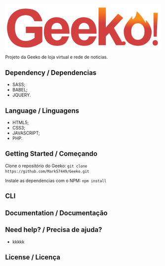 [![Geeko](https://raw.githubusercontent.com/mark57449/geeko/master/assets/branding/Geeko!!.png)](http://#/)

Projeto da Geeko de loja virtual e rede de noticias.

## Dependency / Dependencias
- SASS;
- BABEL;
- JQUERY.

## Language / Linguagens
- HTML5;
- CSS3;
- JAVASCRIPT;
- PHP.

## Getting Started / Começando

Clone o repositório do Geeko: `git clone https://github.com/Mark57449/Geeko.git`

Instale as dependencias com o NPM: `npm install`

## CLI


## Documentation / Documentação


## Need help? / Precisa de ajuda?
* kkkkk

## License / Licença

